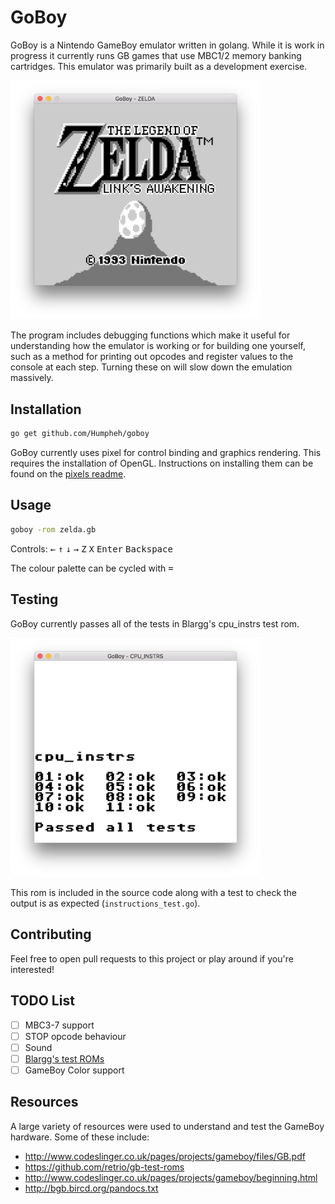 # GoBoy
GoBoy is a Nintendo GameBoy emulator written in golang. While it is work in progress it currently runs GB games that use MBC1/2 memory banking cartridges. This emulator was primarily built as a development exercise.

<img src="images/links-awakening.png" width="400">

The program includes debugging functions which make it useful for understanding how the emulator is working or for building one yourself, such as a method for printing out opcodes and register values to the console at each step. Turning these on will slow down the emulation massively.

## Installation
```sh
go get github.com/Humpheh/goboy
```

GoBoy currently uses pixel for control binding and graphics rendering. This requires the installation of OpenGL. Instructions on installing them can be found on the [pixels readme](https://github.com/faiface/pixel#requirements).

## Usage 
```sh
goboy -rom zelda.gb
```
Controls: <kbd>&larr;</kbd> <kbd>&uarr;</kbd> <kbd>&darr;</kbd> <kbd>&rarr;</kbd> <kbd>Z</kbd> <kbd>X</kbd> <kbd>Enter</kbd> <kbd>Backspace</kbd>

The colour palette can be cycled with <kbd>=</kbd>

## Testing
GoBoy currently passes all of the tests in Blargg's cpu_instrs test rom.

<img src="images/cpu-instrs.png" width="400">

This rom is included in the source code along with a test to check the output is as expected (`instructions_test.go`).

## Contributing

Feel free to open pull requests to this project or play around if you're interested!

## TODO List
- [ ] MBC3-7 support
- [ ] STOP opcode behaviour
- [ ] Sound
- [ ] [Blargg's test ROMs](http://gbdev.gg8.se/wiki/articles/Test_ROMs) 
- [ ] GameBoy Color support

## Resources
A large variety of resources were used to understand and test the GameBoy hardware. Some of these include:
* http://www.codeslinger.co.uk/pages/projects/gameboy/files/GB.pdf
* https://github.com/retrio/gb-test-roms
* http://www.codeslinger.co.uk/pages/projects/gameboy/beginning.html
* http://bgb.bircd.org/pandocs.txt

